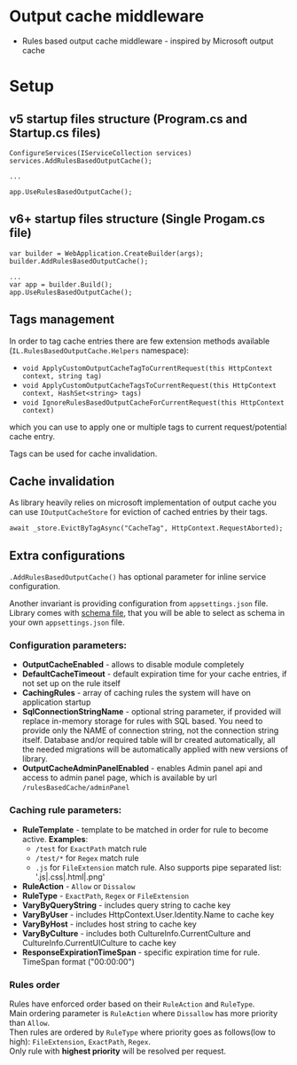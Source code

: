 # Output cache middleware

* Rules based output cache middleware - inspired by Microsoft output cache

# Setup

## v5 startup files structure (Program.cs and Startup.cs files)
```
ConfigureServices(IServiceCollection services)
services.AddRulesBasedOutputCache();

...

app.UseRulesBasedOutputCache();
```

## v6+ startup files structure (Single Progam.cs file)

```
var builder = WebApplication.CreateBuilder(args);
builder.AddRulesBasedOutputCache();

...
var app = builder.Build();
app.UseRulesBasedOutputCache();
```

## Tags management

In order to tag cache entries there are few extension methods available (`IL.RulesBasedOutputCache.Helpers` namespace):
- `void ApplyCustomOutputCacheTagToCurrentRequest(this HttpContext context, string tag)`
- `void ApplyCustomOutputCacheTagsToCurrentRequest(this HttpContext context, HashSet<string> tags)`
- `void IgnoreRulesBasedOutputCacheForCurrentRequest(this HttpContext context)`

which you can use to apply one or multiple tags to current request/potential cache entry.

Tags can be used for cache invalidation.

## Cache invalidation

As library heavily relies on microsoft implementation of output cache you can use `IOutputCacheStore` for eviction of cached entries by their tags.

```
await _store.EvictByTagAsync("CacheTag", HttpContext.RequestAborted);
```

## Extra configurations

`.AddRulesBasedOutputCache()` has optional parameter for inline service configuration.

Another invariant is providing configuration from `appsettings.json` file.
Library comes with [schema file](https://github.com/lelekaihor/IL.RulesBasedOutputCache/blob/main/Code/appsettings.outputcache.schema.json), that you will be able to select as schema in your own `appsettings.json` file.

### Configuration parameters:
- **OutputCacheEnabled** - allows to disable module completely
- **DefaultCacheTimeout** - default expiration time for your cache entries, if not set up on the rule itself
- **CachingRules** - array of caching rules the system will have on application startup
- **SqlConnectionStringName** - optional string parameter, if provided will replace in-memory storage for rules with SQL based. You need to provide only the NAME of connection string, not the connection string itself. Database and/or required table will br created automatically, all the needed migrations will be automatically applied with new versions of library.
- **OutputCacheAdminPanelEnabled** - enables Admin panel api and access to admin panel page, which is available by url `/rulesBasedCache/adminPanel`

### Caching rule parameters:

- **RuleTemplate** - template to be matched in order for rule to become active. **Examples**:
    - `/test` for `ExactPath` match rule
    - `/test/*` for `Regex` match rule
    - `.js` for `FileExtension` match rule. Also supports pipe separated list: '.js|.css|.html|.png'
- **RuleAction** - `Allow` or `Dissalow`
- **RuleType** - `ExactPath`, `Regex` or `FileExtension`
- **VaryByQueryString** - includes query string to cache key
- **VaryByUser** - includes HttpContext.User.Identity.Name to cache key
- **VaryByHost** - includes host string to cache key
- **VaryByCulture** - includes both CultureInfo.CurrentCulture and CultureInfo.CurrentUICulture to cache key
- **ResponseExpirationTimeSpan** - specific expiration time for rule. TimeSpan format ("00:00:00")

### Rules order

Rules have enforced order based on their `RuleAction` and `RuleType`. <br/>
Main ordering parameter is `RuleAction` where `Dissallow` has more priority than `Allow`. <br/>
Then rules are ordered by `RuleType` where priority goes as follows(low to high): `FileExtension`, `ExactPath`, `Regex`. <br/>
Only rule with **highest priority** will be resolved per request.